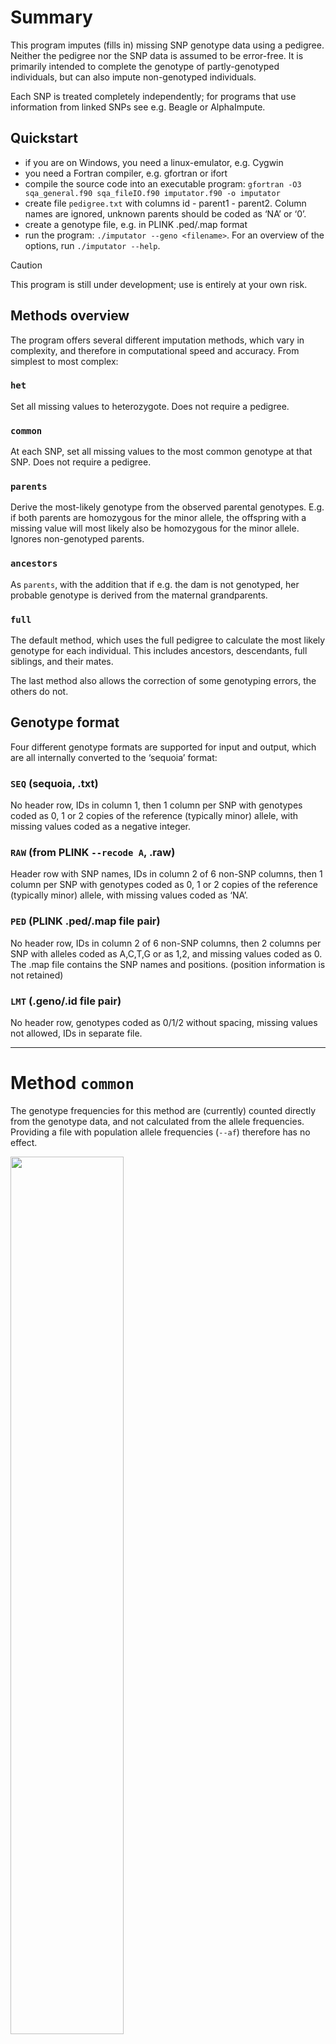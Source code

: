 # Summary

This program imputes (fills in) missing SNP genotype data using a
pedigree. Neither the pedigree nor the SNP data is assumed to be
error-free. It is primarily intended to complete the genotype of
partly-genotyped individuals, but can also impute non-genotyped
individuals.

Each SNP is treated completely independently; for programs that use
information from linked SNPs see e.g. Beagle or AlphaImpute.

## Quickstart

-   if you are on Windows, you need a linux-emulator, e.g. Cygwin
-   you need a Fortran compiler, e.g. gfortran or ifort
-   compile the source code into an executable program:
    `gfortran -O3 sqa_general.f90 sqa_fileIO.f90 imputator.f90 -o imputator`
-   create file `pedigree.txt` with columns id - parent1 - parent2.
    Column names are ignored, unknown parents should be coded as ‘NA’ or
    ‘0’.
-   create a genotype file, e.g. in PLINK .ped/.map format
-   run the program: `./imputator --geno <filename>`. For an overview of
    the options, run `./imputator --help`.

> [!CAUTION]    
> This program is still under development; use is entirely at your own risk.

## Methods overview

The program offers several different imputation methods, which vary in
complexity, and therefore in computational speed and accuracy. From
simplest to most complex:

### `het`

Set all missing values to heterozygote. Does not require a pedigree.

### `common`

At each SNP, set all missing values to the most common genotype at that
SNP. Does not require a pedigree.

### `parents`

Derive the most-likely genotype from the observed parental genotypes.
E.g. if both parents are homozygous for the minor allele, the offspring
with a missing value will most likely also be homozygous for the minor
allele. Ignores non-genotyped parents.

### `ancestors`

As `parents`, with the addition that if e.g. the dam is not genotyped,
her probable genotype is derived from the maternal grandparents.

### `full`

The default method, which uses the full pedigree to calculate the most
likely genotype for each individual. This includes ancestors,
descendants, full siblings, and their mates.

The last method also allows the correction of some genotyping errors,
the others do not.

## Genotype format

Four different genotype formats are supported for input and output,
which are all internally converted to the ‘sequoia’ format:

### `SEQ` (sequoia, .txt)

No header row, IDs in column 1, then 1 column per SNP with genotypes
coded as 0, 1 or 2 copies of the reference (typically minor) allele,
with missing values coded as a negative integer.

### `RAW` (from PLINK `--recode A`, .raw)

Header row with SNP names, IDs in column 2 of 6 non-SNP columns, then 1
column per SNP with genotypes coded as 0, 1 or 2 copies of the reference
(typically minor) allele, with missing values coded as ‘NA’.

### `PED` (PLINK .ped/.map file pair)

No header row, IDs in column 2 of 6 non-SNP columns, then 2 columns per
SNP with alleles coded as A,C,T,G or as 1,2, and missing values coded as
0. The .map file contains the SNP names and positions. (position
information is not retained)

### `LMT` (.geno/.id file pair)

No header row, genotypes coded as 0/1/2 without spacing, missing values
not allowed, IDs in separate file.

------------------------------------------------------------------------

# Method `common`

The genotype frequencies for this method are (currently) counted
directly from the genotype data, and not calculated from the allele
frequencies. Providing a file with population allele frequencies
(`--af`) therefore has no effect.

<img src="README_figs/common_genotype.png" width="60%" />

------------------------------------------------------------------------

# Method `parents` & `ancestors`

The tables show the imputed values for method=‘parents’. The imputed
values with methods ‘ancestors’ will be the same when the parent is
genotyped at the locus, except if the parent and grandparent genotype
show a Mendelian inconsistency (i.e. if one or the other must be a
genotyping error).

Genotypes are coded as 0, 1 or 2 copies of the reference (minor) allele.

### Both parents genotyped

When both parents are genotyped and homozygous, the to be imputed
genotype follows directly from the laws of Mendelian inheritance
(ignoring genotyping errors).

<table class=" lightable-paper" style="color: black; font-family: &quot;Arial Narrow&quot;, arial, helvetica, sans-serif; width: auto !important; margin-left: auto; margin-right: auto;">
<thead>
<tr>
<th style="padding-bottom:0; padding-left:3px;padding-right:3px;text-align: center; " colspan="1">

dam

</th>
<th style="padding-bottom:0; padding-left:3px;padding-right:3px;text-align: center; " colspan="3">

sire

</th>
</tr>
<tr>
<th style="text-align:left;">
</th>
<th style="text-align:left;">
0
</th>
<th style="text-align:left;">
1
</th>
<th style="text-align:left;">
2
</th>
</tr>
</thead>
<tbody>
<tr>
<td style="text-align:left;font-weight: bold;border-right:1px solid;">
0
</td>
<td style="text-align:left;">
0
</td>
<td style="text-align:left;">
*
</td>
<td style="text-align:left;">
2
</td>
</tr>
<tr>
<td style="text-align:left;font-weight: bold;border-right:1px solid;">
1
</td>
<td style="text-align:left;">
*
</td>
<td style="text-align:left;">
1
</td>
<td style="text-align:left;">
*
</td>
</tr>
<tr>
<td style="text-align:left;font-weight: bold;border-right:1px solid;">
2
</td>
<td style="text-align:left;">
2
</td>
<td style="text-align:left;">
*
</td>
<td style="text-align:left;">
0
</td>
</tr>
</tbody>
</table>

When one parent is homozygous and the other heterozygous (marked with *
in the table), there is a 50/50 chance for the offspring to be
heterozygous or an identical homozygote. By default, the offspring is
always imputed as heterozygous. This can be changed with
`--when-in-doubt` to the appropriate homozygote (`hom`) or the most
common genotype at the SNP (`com`, which may be the ‘other’ homozygote).

### 0 or 1 parent(s) genotyped

When one or both parents are not genotyped at the SNP, the allele(s) are
assumed to be a random draw from a population in Hardy-Weinberg
Equilibrium. Consequently, genotypes at a SNP with a low minor allele
frequency (MAF) are imputed with a higher accuracy (if 99% of the
alleles in the population are of the same type, you’re 99% sure it’ll
get that allele).

When one parent is heterozygous and the other parent’s genotype is
unknown, the offspring always has a 50% chance to be heterozygous,
irrespective of the population allele frequency *q*
($\frac{1}{2}\times q + \frac{1}{2}\times(1-q) = \frac{1}{2}$).

The greatest imputation uncertainty is when both parental genotypes are
unknown and $q=\frac{1}{3}$ (see plot): then  
*P*(heterozygote
$)=2\times\frac{1}{3}\times\frac{2}{3} = \frac{4}{9} \approx 0.44$.

<img src="README_figs/max_geno_prob.png" width="50%" />

<table class=" lightable-paper" style="color: black; font-family: &quot;Arial Narrow&quot;, arial, helvetica, sans-serif; ">
<caption>
Imputed genotype if (at most) only dam genotype is known, for a range of
allele frequencies AF
</caption>
<thead>
<tr>
<th style="padding-bottom:0; padding-left:3px;padding-right:3px;text-align: center; " colspan="1">

AF

</th>
<th style="padding-bottom:0; padding-left:3px;padding-right:3px;text-align: center; " colspan="4">

dam

</th>
</tr>
<tr>
<th style="text-align:left;">
</th>
<th style="text-align:center;">
0
</th>
<th style="text-align:center;">
1
</th>
<th style="text-align:center;">
2
</th>
<th style="text-align:center;">
?
</th>
</tr>
</thead>
<tbody>
<tr>
<td style="text-align:left;font-weight: bold;border-right:1px solid;">
0.05
</td>
<td style="text-align:center;">
0
</td>
<td style="text-align:center;">
1
</td>
<td style="text-align:center;">
1
</td>
<td style="text-align:center;">
0
</td>
</tr>
<tr>
<td style="text-align:left;font-weight: bold;border-right:1px solid;">
0.1
</td>
<td style="text-align:center;">
0
</td>
<td style="text-align:center;">
1
</td>
<td style="text-align:center;">
1
</td>
<td style="text-align:center;">
0
</td>
</tr>
<tr>
<td style="text-align:left;font-weight: bold;border-right:1px solid;">
0.2
</td>
<td style="text-align:center;">
0
</td>
<td style="text-align:center;">
1
</td>
<td style="text-align:center;">
1
</td>
<td style="text-align:center;">
0
</td>
</tr>
<tr>
<td style="text-align:left;font-weight: bold;border-right:1px solid;">
0.3
</td>
<td style="text-align:center;">
0
</td>
<td style="text-align:center;">
1
</td>
<td style="text-align:center;">
1
</td>
<td style="text-align:center;">
0
</td>
</tr>
<tr>
<td style="text-align:left;font-weight: bold;border-right:1px solid;">
0.35
</td>
<td style="text-align:center;">
0
</td>
<td style="text-align:center;">
1
</td>
<td style="text-align:center;">
1
</td>
<td style="text-align:center;">
1
</td>
</tr>
<tr>
<td style="text-align:left;font-weight: bold;border-right:1px solid;">
0.45
</td>
<td style="text-align:center;">
0
</td>
<td style="text-align:center;">
1
</td>
<td style="text-align:center;">
1
</td>
<td style="text-align:center;">
1
</td>
</tr>
<tr>
<td style="text-align:left;font-weight: bold;border-right:1px solid;">
0.5
</td>
<td style="text-align:center;">
*
</td>
<td style="text-align:center;">
1
</td>
<td style="text-align:center;">
*
</td>
<td style="text-align:center;">
1
</td>
</tr>
<tr>
<td style="text-align:left;font-weight: bold;border-right:1px solid;">
0.55
</td>
<td style="text-align:center;">
1
</td>
<td style="text-align:center;">
1
</td>
<td style="text-align:center;">
2
</td>
<td style="text-align:center;">
1
</td>
</tr>
<tr>
<td style="text-align:left;font-weight: bold;border-right:1px solid;">
0.75
</td>
<td style="text-align:center;">
1
</td>
<td style="text-align:center;">
1
</td>
<td style="text-align:center;">
2
</td>
<td style="text-align:center;">
2
</td>
</tr>
<tr>
<td style="text-align:left;font-weight: bold;border-right:1px solid;">
0.95
</td>
<td style="text-align:center;">
1
</td>
<td style="text-align:center;">
1
</td>
<td style="text-align:center;">
2
</td>
<td style="text-align:center;">
2
</td>
</tr>
</tbody>
</table>

------------------------------------------------------------------------

# Method `full`

For each SNP and each individual, the probabilities that there are in
truth 0, 1, or 2 copies of the minor allele are estimated using the
method described in [Kerr & Kinghorn, J. Anim. Breed. Genet., 1996](<https://www.researchgate.net/profile/Richard-Kerr-7/publication/229737009_An_efficient_algorithm_for_segregation_analysis_in_large_populations/links/5a7a2e7c0f7e9b41dbd614f0/An-efficient-algorithm-for-segregation-analysis-in-large-populations.pdf>)

This probability depends on an individuals own genotype, the genotypes
of its parents and full siblings and their mates (‘anterior
probability’), and the genotypes of its offspring and their mates
(‘posterior probability’). See `imputator_algorithm.pdf` for details,
including a colour-coded reproduction of the equations in the paper,
which corrects a few typesetting errors in the original.

The anterior and posterior probability of each individual depend on
those of many others, and can therefore not be calculated all at once.
This is especially true in a pedigree with inbreeding loops or other
pedigrees where individuals are related via multiple paths.

## Iterative peeling

Instead, first all anterior probabilities are calculated, starting from
the pedigree founders and working to the most recent individuals
(‘peeling down’). Then posterior probabilities are calculated, starting
from the bottom of the pedigree (individuals without offspring) and
working towards the top (‘peeling up’). Thirdly and lastly, the genotype
probabilities are calculated. These three steps are repeated until all
differences between the current genotype probabilities and those
calculated in the previous iteration differ less than the value `tol`
(default 0.0001, set with `--tol`).

## Imputation

Once the genotype probabilities are calculated, imputation is pretty
straight forward: where there is no observed genotype, select the one
(from options 0/1/2) with the highest probability. To only impute with
high certainty, set a high threshold `--T-impute`; create output that
contains no missing values at all, use `--T-impute 0`.

One difficulty is what to do when one parent is homozygous (0 or 2), and
the other is heterozygous (1), resulting in an (approximately) 50/50
chance of the individual being homozygous or heterozygous (when there is
no genotyped offspring). By default, these are set to heterozygous. This
can be changed to the most common genotype at that SNP
(`--when-in-doubt com`) or to homozygous (`--when-in-doubt hom`; default
is `het`).

## Genotype cleaning

Genotyping errors may negatively affect the imputation accuracy. Some
may be detected with high confidence as discrepancies between the
anterior and posterior probabilities, and the observed genotype. For
example, if both parents are homozygous for the major allele, and all
hundred offspring inherited the major allele, but the individual was
scored as a heterozygote, this is almost certainly incorrect.

Any such obvious errors are set to missing before the imputation step,
using threshold `--T-snpclean` (default: 0.01, i.e. only drop the
genotype if its probability is \< 0.01). This step can be skipped with
`--no-snpclean`.

Not all genotyping errors will be removed: when the genotypes of a
parent and offspring are inconsistent, it is not always clear which of
the two is incorrect. It is also not always directly clear what the new
genotype should be, as the individuals own, incorrect genotype is
included in the genotype probabilities (not doing so seems to increase
removal of the offspring genotype if the parent is wrong and v.v., but
further testing and optimising is needed).

The iterative peeling step is done before the genotype cleaning step,
and again between the genotype cleaning step and the imputation step.

> [!NOTE]   
> This genotyping cleaning is only available with `method=full`; with
 the other methods it is impossible to pinpoint whether a Mendelian
 inconsistency is due to a genotyping error in the parent, or in the
 offspring.

------------------------------------------------------------------------

# Options

## Pedigree cleaning

Errors in the pedigree will also negatively affect the imputation
accuracy. Before imputation,  
for each parent-offspring pair it is checked whether their genotypes
across all SNPs are consistent with being parent and offspring, given
the genotyping error rate `--err`, or if they are more likely to be
otherwise related, or unrelated. For details, see
<https://github.com/JiscaH/sequoiaExtra/tree/main/pedigree_checker> .
Parent-parent-offspring trios are tested as two separate
parent-offspring pairs.

If the probability to be parent-offspring is less than `--T-pedclean`
(default: 0.05), the parent-offspring link is removed from the pedigree.
Removed links are written to file `pedclean_edits.txt`, with columns id,
parent_id, parent_sex, and the probabilities that the samples are from
the same individual (prob_S), parent-offspring (prob_PO), full siblings
(prob_FS), second degree relatives (prob_GP), third degree relatives
(prob_HA), or unrelated individuals (prob_UU).

Note that only genotyped-genotyped parent-offspring pairs are
considered. E.g. full sibling pairs where one or both parents are not
genotyped are not checked, for this run `sequoia`
(<https://github.com/JiscaH/sequoia_notR>) with only option
`--pedigreeIN <filename>`, which is analogous to function `CalcOHLLR()`
in the sequoia R package
(<https://jiscah.github.io/reference/CalcOHLLR.html> ).

This step can be skipped with `--no-pedclean`.

### `--T_impute`

It is possible to only impute cases where it is fairly certain what the
genotype should be, and leave the rest missing (NA). This can be done
with the threshold `T_impute`.

<img src="README_figs/impu_thresholds.png" width="60%" />

### `--when-in-doubt`

When two genotypes are nearly equally likely, it is by default imputed
always as heterozygote (`het`). This can be changed to the most common
genotype at the SNP (`com`) or the most-likely homozygote for the
individual (`hom`).

‘Nearly equally likely’ is currently defined as two genotypes having
probability  \> 0.49, but will be made dependent on the presumed
genotyping error rate `err`.

### `--err`, `--errV`

Presumed genotyping error rate. Either as a single value (`--err`) or as
3 values which give P(observed\|actual) for hom\|other hom, het\|hom,
and hom\|het. See [R package sequoia function
ErrToM](https://jiscah.github.io/reference/ErrToM.html) for details.

### `--af`

Allele frequencies are by default calculated from the sample. Sometimes,
e.g. when the sample is small or contains mostly close relatives, it can
be advantageous to provide the allele frequencies estimated from a
larger sample. This can be the output file from `PLINK --freq`, or a
file with a single column with allele frequencies. SNPs need to be in
the exact same order as in the genotype data, SNP names are not checked.

### `--impute-all`

By default only ‘incidentally missing values’ are imputed, i.e. values
in individuals which are included in the genotype file. With
`--impute-all` all individuals in the pedigree file will be imputed.
They are added to the bottom of the genotype file, in the order in which
they are encountered in the pedigree.

### `--tol`

Used by `--method full` only; the iterative peeling is deemed to have
converged when all genotype probabilities after the current iteration
differ by less than `--tol` from those after the previous iteration.

### `--edits-in`

The log file contains all information to perform the imputation. It can
be convenient to first run the algorithm with `--no-geno-out`, e.g. to
first inspect the logfile, and then combine logfile and original
genotype file into an imputed genotype file, without having to re-do any
calculations.

This option can also used for parallel processing: split the genotype
file into N chunks, do the calculations on each chunk in parallel,
combine the logfiles, and apply the full list of edits to the original
genotype file.

## snpclean + imputation log

By default a log file is created with a record for each edit made to the
genotype data, irrespective of the imputation method chosen. Column
names are : ‘snp_index’, ‘snp_name’, ‘threshold’, ‘id_index’, ‘id_name’,
‘g_in’, ‘g_out’, ‘prob_0’, ‘prob_1’, ‘prob_2’. Here ‘index’ refers to
the column number (snp_index) / row number (id_index) in the genotype
file. g_in and g_out are the genotypes in the genotypes in the input and
output genotype file, coded as 0/1/2 and -1 for missing values.

prob\_<g> is the genotype probability for the individual to have
genotype <g> (0, 1 or 2) at the SNP. This probability differs between
the methods as follows (detailed descriptions earlier in this document):

-   `het` & `common`: genotype probabilities under Hardy Weinberg
    Equilibrium (HWE)
-   `parents` : based on parental genotypes only, using Mendelian
    inheritance laws. If the genotype of one or both parents is unknown,
    genotype probabilities under HWE.
-   `ancestors` : based on ancestral genotypes; e.g. considers
    grandparental genotypes if parent is not genotyped.
-   `full` : uses info from all relatives.

For `method=full` there are 6 additional columns, with the anterior
(‘ant\_<g>’) and posterior (‘post\_<g>’) probabilities, based on
respectively ancestors + full siblings and on mates + progeny.

Note that if a genotype was first set to missing by `snpclean`, and then
imputed by `impute`, there will be 2 entries in the log.

The filename for this log can be specified with `--edits-out`. The log
can also be turned off with `--no-edits-out`, which gives a slight speed
increase - which is neglible with `method=full`, but can be relatively
large for the faster methods.

> [!TIP]  
> The edits log can later be combined with the original genotype file to
 an imputed genotype file, without having to run the imputation again.
 This can be done with `--edits-in --only-apply-edits`.

# Algorithm details

See `imputator_algorithm.pdf` .

# Read in edits

When a new batch of samples is added to a dataset on which `imputator`
has been run previously, time can be saved by using the previous
imputation results as starting point. This can be done with
`--geno <new_genofile> --edits-in <previous_edit_file> --out <new_imputed_genofile>`.
From version 0.4 (May 2025), the `--edits-in` file is matched to the new
genotype file based on SNP names and ID names, so that the previous and
current genotype file may include different SNPs and IDs, and/or samples
in a different order.

However, to allow efficient reading in of the edits file, edits to each
SNP must be in contiguous block, and the SNPs must be in the same order.
So, if e.g. the SNPs in the current genotype data are named
aa-bb-cc-ee-gg, then an edits file with SNPs in order aa-cc-dd-ee-ff-gg
is OK, but one with aa-cc-bb-ee is not (edits to SNP bb will be
skipped).

## Skipping individuals

The program will automatically skip any old individuals (those in the
`--edits-in` file), except if they are

-   the parent of a new individual
-   the descendant if any non-skipped individual (up to 3 generations
    down); this includes full- and half-siblings of new individuals

## Genotypes and genotype probabilities

When reading in the edits, any with a genotype probability  \> 0.99 will
be treated as if that genotype was observed rather than imputed. Note
that these will therefore not be included in the output edits file of
such a run.

All cases where previous genotype cleaning set g_out to missing, are set
to missing. For the remainder, prob_x and p_ant_x read from file are
used as starting point for the subsequent imputation. p_post_x can be a
summation over multiple matings, and therefore reading this value back
is not practical. The values for each mating could in theory be stored
in a separate file, but since new individuals will often not have
offspring, this is not (yet) implemented.

# Future additions

## Thresholds

It is hoped to improve performance and make results less depended on
fairly arbitrary thresholds by repeating the SNP cleaning - imputation -
genotype probabilities steps multiple times, starting from very strict
thresholds and gradually loosening them (i.e. similar to simulated
annealing). This way, high-confidence imputations may in the next
iteration improve detection of genotyping errors and/or further
imputation.

## Estimate genotyping error rate

The genotyping error rate at each SNP can probably be estimated by
running the iterative peeling steps many times, for different values of
the presumed genotyping error rate `err`. The value resulting in the
highest total likelihood of the pedigree + SNP data (sum of genotype
probabilities across all individuals) is the most likely value of `err`.
